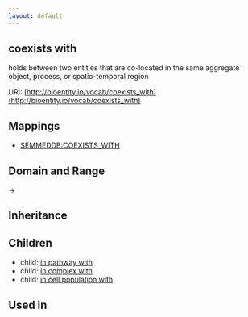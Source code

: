 ```yaml
---
layout: default
---
```


## coexists with


holds between two entities that are co-located in the same aggregate object, process, or spatio-temporal region

URI: [http://bioentity.io/vocab/coexists_with](http://bioentity.io/vocab/coexists_with)
## Mappings

 * [SEMMEDDB:COEXISTS_WITH](http://purl.obolibrary.org/obo/SEMMEDDB_COEXISTS_WITH)

## Domain and Range

 -> 

## Inheritance


## Children

 *  child: [in pathway with](in_pathway_with.html)
 *  child: [in complex with](in_complex_with.html)
 *  child: [in cell population with](in_cell_population_with.html)

## Used in

